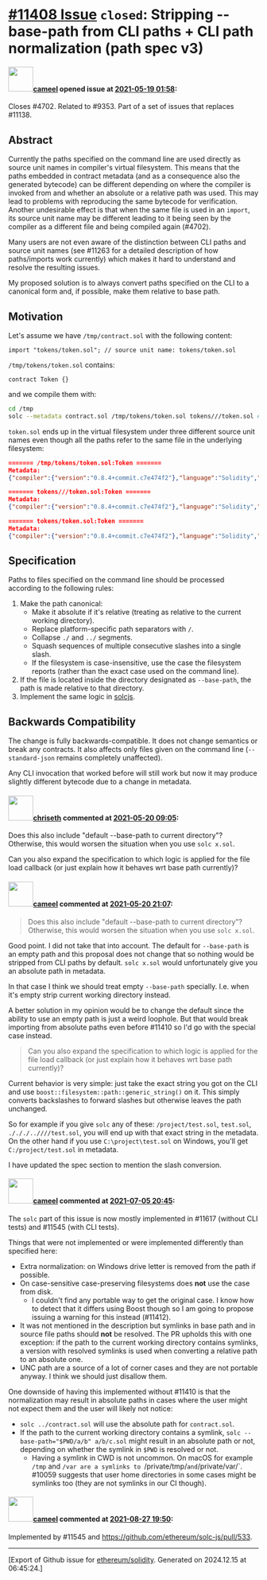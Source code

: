 # [\#11408 Issue](https://github.com/ethereum/solidity/issues/11408) `closed`: Stripping --base-path from CLI paths + CLI path normalization (path spec v3)

#### <img src="https://avatars.githubusercontent.com/u/137030?v=4" width="50">[cameel](https://github.com/cameel) opened issue at [2021-05-19 01:58](https://github.com/ethereum/solidity/issues/11408):

Closes #4702.
Related to #9353.
Part of a set of issues that replaces #11138.

## Abstract
Currently the paths specified on the command line are used directly as source unit names in compiler's virtual filesystem. This means that the paths embedded in contract metadata (and as a consequence also the generated bytecode) can be different depending on where the compiler is invoked from and whether an absolute or a relative path was used. This may lead to problems with reproducing the same bytecode for verification. Another undesirable effect is that when the same file is used in an `import`, its source unit name may be different leading to it being seen by the compiler as a different file and being compiled again (#4702).

Many users are not even aware of the distinction between CLI paths and source unit names (see #11263 for a detailed description of how paths/imports work currently) which makes it hard to understand and resolve the resulting issues.

My proposed solution is to always convert paths specified on the CLI to a canonical form and, if possible, make them relative to base path.

## Motivation
Let's assume we have `/tmp/contract.sol` with the following content:
```solidity
import "tokens/token.sol"; // source unit name: tokens/token.sol
```
`/tmp/tokens/token.sol` contains:
```solidity
contract Token {}
```
and we compile them with:
```bash
cd /tmp
solc --metadata contract.sol /tmp/tokens/token.sol tokens///token.sol # source unit names: /tmp/tokens/token.sol, tokens///token.sol
```
`token.sol` ends up in the virtual filesystem under three different source unit names even though all the paths refer to the same file in the underlying filesystem:
```json
======= /tmp/tokens/token.sol:Token =======
Metadata:
{"compiler":{"version":"0.8.4+commit.c7e474f2"},"language":"Solidity","output":{"abi":[],"devdoc":{"kind":"dev","methods":{},"version":1},"userdoc":{"kind":"user","methods":{},"version":1}},"settings":{"compilationTarget":{"/tmp/tokens/token.sol":"Token"},"evmVersion":"istanbul","libraries":{},"metadata":{"bytecodeHash":"ipfs"},"optimizer":{"enabled":false,"runs":200},"remappings":[]},"sources":{"/tmp/tokens/token.sol":{"keccak256":"0x0ef316769f47a1402d4b77e0eee0e4b048f2928077bd178d3a0c32015b0ee9e9","urls":["bzz-raw://a4123fed04d2dccefceb39a66f625e7f3bad8f8c40def33580cfce2bafd395ad","dweb:/ipfs/QmcngRtGbNaXjQc7PQU3qvMV3jg1MQjYKaZtGKzDxsZ2vb"]}},"version":1}

======= tokens///token.sol:Token =======
Metadata:
{"compiler":{"version":"0.8.4+commit.c7e474f2"},"language":"Solidity","output":{"abi":[],"devdoc":{"kind":"dev","methods":{},"version":1},"userdoc":{"kind":"user","methods":{},"version":1}},"settings":{"compilationTarget":{"tokens///token.sol":"Token"},"evmVersion":"istanbul","libraries":{},"metadata":{"bytecodeHash":"ipfs"},"optimizer":{"enabled":false,"runs":200},"remappings":[]},"sources":{"tokens///token.sol":{"keccak256":"0x0ef316769f47a1402d4b77e0eee0e4b048f2928077bd178d3a0c32015b0ee9e9","urls":["bzz-raw://a4123fed04d2dccefceb39a66f625e7f3bad8f8c40def33580cfce2bafd395ad","dweb:/ipfs/QmcngRtGbNaXjQc7PQU3qvMV3jg1MQjYKaZtGKzDxsZ2vb"]}},"version":1}

======= tokens/token.sol:Token =======
Metadata:
{"compiler":{"version":"0.8.4+commit.c7e474f2"},"language":"Solidity","output":{"abi":[],"devdoc":{"kind":"dev","methods":{},"version":1},"userdoc":{"kind":"user","methods":{},"version":1}},"settings":{"compilationTarget":{"tokens/token.sol":"Token"},"evmVersion":"istanbul","libraries":{},"metadata":{"bytecodeHash":"ipfs"},"optimizer":{"enabled":false,"runs":200},"remappings":[]},"sources":{"tokens/token.sol":{"keccak256":"0x0ef316769f47a1402d4b77e0eee0e4b048f2928077bd178d3a0c32015b0ee9e9","urls":["bzz-raw://a4123fed04d2dccefceb39a66f625e7f3bad8f8c40def33580cfce2bafd395ad","dweb:/ipfs/QmcngRtGbNaXjQc7PQU3qvMV3jg1MQjYKaZtGKzDxsZ2vb"]}},"version":1}
```

## Specification
Paths to files specified on the command line should be processed according to the following rules:
1. Make the path canonical:
    - Make it absolute if it's relative (treating as relative to the current working directory).
    - Replace platform-specific path separators with `/`.
    - Collapse `./` and `../` segments.
    - Squash sequences of multiple consecutive slashes into a single slash.
    - If the filesystem is case-insensitive, use the case the filesystem reports (rather than the exact case used on the command line).
2. If the file is located inside the directory designated as `--base-path`, the path is made relative to that directory.
3. Implement the same logic in [solcjs](https://github.com/ethereum/solc-js/blob/master/solcjs).

## Backwards Compatibility
The change is fully backwards-compatible. It does not change semantics or break any contracts. It also affects only files given on the command line (`--standard-json` remains completely unaffected).

Any CLI invocation that worked before will still work but now it may produce slightly different bytecode due to a change in metadata.


#### <img src="https://avatars.githubusercontent.com/u/9073706?v=4" width="50">[chriseth](https://github.com/chriseth) commented at [2021-05-20 09:05](https://github.com/ethereum/solidity/issues/11408#issuecomment-844888583):

Does this also include "default --base-path to current directory"? Otherwise, this would worsen the situation when you use `solc x.sol`.

Can you also expand the specification to which logic is applied for the file load callback (or just explain how it behaves wrt base path currently)?

#### <img src="https://avatars.githubusercontent.com/u/137030?v=4" width="50">[cameel](https://github.com/cameel) commented at [2021-05-20 21:07](https://github.com/ethereum/solidity/issues/11408#issuecomment-845477748):

> Does this also include "default --base-path to current directory"? Otherwise, this would worsen the situation when you use `solc x.sol`.

Good point. I did not take that into account. The default for `--base-path` is an empty path and this proposal does not change that so nothing would be stripped from CLI paths by default. `solc x.sol` would unfortunately give you an absolute path in metadata.

In that case I think we should treat empty `--base-path` specially. I.e. when it's empty strip current working directory instead.

A better solution in my opinion would be to change the default since the ability to use an empty path is just a weird loophole. But that would break importing from absolute paths even before #11410 so I'd go with the special case instead.

> Can you also expand the specification to which logic is applied for the file load callback (or just explain how it behaves wrt base path currently)?

Current behavior is very simple: just take the exact string you got on the CLI and use `boost::filesystem::path::generic_string()` on it. This simply converts backslashes to forward slashes but otherwise leaves the path unchanged.

So for example if you give `solc` any of these: `/project/test.sol`, `test.sol`, `./././..////test.sol`, you will end up with that exact string in the metadata. On the other hand if you use `C:\project\test.sol` on Windows, you'll get `C:/project/test.sol` in metadata.

I have updated the spec section to mention the slash conversion.

#### <img src="https://avatars.githubusercontent.com/u/137030?v=4" width="50">[cameel](https://github.com/cameel) commented at [2021-07-05 20:45](https://github.com/ethereum/solidity/issues/11408#issuecomment-874321556):

The `solc` part of this issue is now mostly implemented in #11617 (without CLI tests) and #11545 (with CLI tests).

Things that were not implemented or were implemented differently than specified here:
- Extra normalization: on Windows drive letter is removed from the path if possible.
- On case-sensitive case-preserving filesystems does **not** use the case from disk.
    - I couldn't find any portable way to get the original case. I know how to detect that it differs using Boost though so I am going to propose issuing a warning for this instead (#11412).
- It was not mentioned in the description but symlinks in base path and in source file paths should **not** be resolved. The PR upholds this with one exception: if the path to the current working directory contains symlinks, a version with resolved symlinks is used when converting a relative path to an absolute one.
- UNC path are a source of a lot of corner cases and they are not portable anyway. I think we should just disallow them.

One downside of having this implemented without #11410 is that the normalization may result in absolute paths in cases where the user might not expect them and the user will likely not notice:
- `solc ../contract.sol` will use the absolute path for `contract.sol`.
- If the path to the current working directory contains a symlink, `solc --base-path="$PWD/a/b" a/b/c.sol` might result in an absolute path or not, depending on whether the symlink in `$PWD` is resolved or not.
    - Having a symlink in CWD is not uncommon. On macOS for example `/tmp` and `/var are a symlinks to `/private/tmp/` and `/private/var/`. #10059 suggests that user home directories in some cases might be symlinks too (they are not symlinks in our CI though).

#### <img src="https://avatars.githubusercontent.com/u/137030?v=4" width="50">[cameel](https://github.com/cameel) commented at [2021-08-27 19:50](https://github.com/ethereum/solidity/issues/11408#issuecomment-907439399):

Implemented by #11545 and https://github.com/ethereum/solc-js/pull/533.


-------------------------------------------------------------------------------



[Export of Github issue for [ethereum/solidity](https://github.com/ethereum/solidity). Generated on 2024.12.15 at 06:45:24.]
